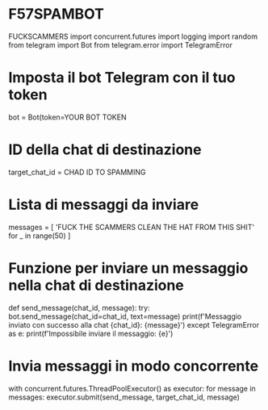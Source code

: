 # F57SPAMBOT
FUCKSCAMMERS
import concurrent.futures
import logging
import random
from telegram import Bot
from telegram.error import TelegramError

# Imposta il bot Telegram con il tuo token
bot = Bot(token=YOUR BOT TOKEN

# ID della chat di destinazione
target_chat_id = CHAD ID TO SPAMMING

# Lista di messaggi da inviare
messages = [
    'FUCK THE SCAMMERS CLEAN THE HAT FROM THIS SHIT' for _ in range(50)
]

# Funzione per inviare un messaggio nella chat di destinazione
def send_message(chat_id, message):
    try:
        bot.send_message(chat_id=chat_id, text=message)
        print(f'Messaggio inviato con successo alla chat {chat_id}: {message}')
    except TelegramError as e:
        print(f'Impossibile inviare il messaggio: {e}')

# Invia messaggi in modo concorrente
with concurrent.futures.ThreadPoolExecutor() as executor:
    for message in messages:
        executor.submit(send_message, target_chat_id, message)
